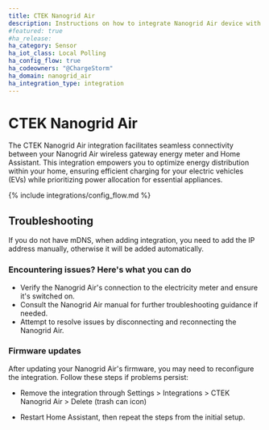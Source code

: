 ```yaml
---
title: CTEK Nanogrid Air
description: Instructions on how to integrate Nanogrid Air device with Home Assistant.
#featured: true
#ha_release: 
ha_category: Sensor
ha_iot_class: Local Polling
ha_config_flow: true
ha_codeowners: "@ChargeStorm"
ha_domain: nanogrid_air
ha_integration_type: integration
---
```


# CTEK Nanogrid Air

The CTEK Nanogrid Air integration facilitates seamless connectivity between your Nanogrid Air wireless gateway energy meter and Home Assistant. This integration empowers you to optimize energy distribution within your home, ensuring efficient charging for your electric vehicles (EVs) while prioritizing power allocation for essential appliances.

{% include integrations/config_flow.md %}

## Troubleshooting

<div class='note'>
If you do not have mDNS, when adding integration, you need to add the IP address manually, otherwise it will be added automatically.
</div>

### Encountering issues? Here's what you can do

- Verify the Nanogrid Air's connection to the electricity meter and ensure it's switched on.
- Consult the Nanogrid Air manual for further troubleshooting guidance if needed.
- Attempt to resolve issues by disconnecting and reconnecting the Nanogrid Air.

### Firmware updates

After updating your Nanogrid Air's firmware, you may need to reconfigure the integration. Follow these steps if problems persist:

- Remove the integration through Settings > Integrations > CTEK Nanogrid Air > Delete (trash can icon)

- Restart Home Assistant, then repeat the steps from the initial setup.
